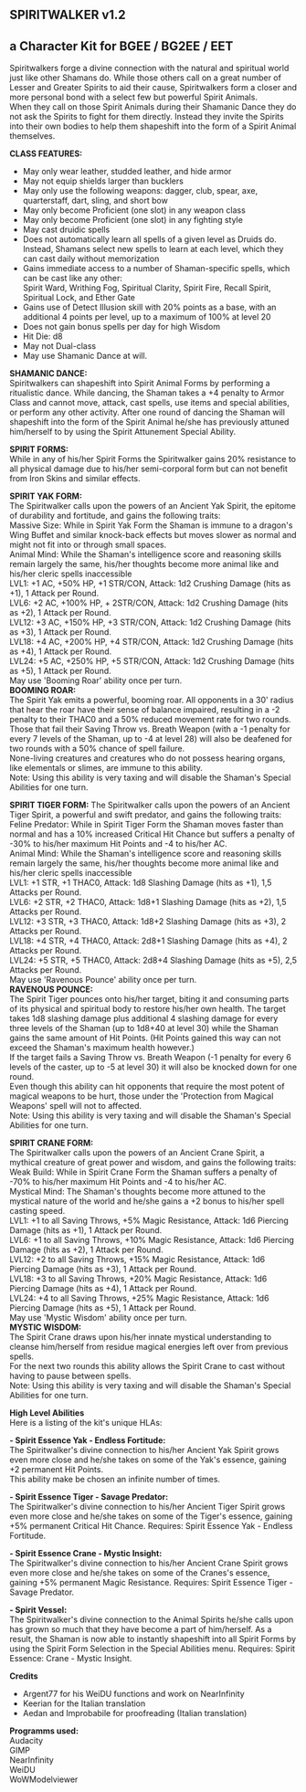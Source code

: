 ## SPIRITWALKER v1.2
## a Character Kit for BGEE / BG2EE / EET

Spiritwalkers forge a divine connection with the natural and spiritual world just
like other Shamans do. While those others call on a great number of Lesser and Greater Spirits to
aid their cause, Spiritwalkers form a closer and more personal bond with a select few but powerful
Spirit Animals.  
When they call on those Spirit Animals during their Shamanic Dance they do not ask the Spirits to
fight for them directly. Instead they invite the Spirits into their own bodies to help them shapeshift
into the form of a Spirit Animal themselves.  

**CLASS FEATURES:**  
- May only wear leather, studded leather, and hide armor  
- May not equip shields larger than bucklers  
- May only use the following weapons: dagger, club, spear, axe, quarterstaff, dart, sling, and short
bow  
- May only become Proficient (one slot) in any weapon class  
- May only become Proficient (one slot) in any fighting style  
- May cast druidic spells  
- Does not automatically learn all spells of a given level as Druids do. Instead, Shamans select new
spells to learn at each level, which they can cast daily without memorization  
- Gains immediate access to a number of Shaman-specific spells, which can be cast like any other:  
Spirit Ward, Writhing Fog, Spiritual Clarity, Spirit Fire, Recall Spirit, Spiritual Lock, and Ether
Gate  
- Gains use of Detect Illusion skill with 20% points as a base, with an additional 4 points per level,
up to a maximum of 100% at level 20  
- Does not gain bonus spells per day for high Wisdom  
- Hit Die: d8  
- May not Dual-class  
- May use Shamanic Dance at will.  
  
**SHAMANIC DANCE:**  
Spiritwalkers can shapeshift into Spirit Animal Forms by performing a ritualistic dance. While
dancing, the Shaman takes a +4 penalty to Armor Class and cannot move, attack, cast spells, use
items and special abilities, or perform any other activity. After one round of dancing the Shaman
will shapeshift into the form of the Spirit Animal he/she has previously attuned him/herself to by
using the Spirit Attunement Special Ability.  
  
**SPIRIT FORMS:**  
While in any of his/her Spirit Forms the Spiritwalker gains 20% resistance to all physical damage
due to his/her semi-corporal form but can not benefit from Iron Skins and similar effects.  
  
**SPIRIT YAK FORM:**  
The Spiritwalker calls upon the powers of an Ancient Yak Spirit, the epitome of durability and
fortitude, and gains the following traits:  
Massive Size: While in Spirit Yak Form the Shaman is immune to a dragon's Wing Buffet and
similar knock-back effects but moves slower as normal and might not fit into or through small
spaces.  
Animal Mind: While the Shaman's intelligence score and reasoning skills remain largely the same,
his/her thoughts become more animal like and his/her cleric spells inaccessible  
LVL1: +1 AC, +50% HP, +1 STR/CON, Attack: 1d2 Crushing Damage (hits as +1), 1 Attack per
Round.  
LVL6: +2 AC, +100% HP, + 2STR/CON, Attack: 1d2 Crushing Damage (hits as +2), 1 Attack per
Round.  
LVL12: +3 AC, +150% HP, +3 STR/CON, Attack: 1d2 Crushing Damage (hits as +3), 1 Attack per
Round.  
LVL18: +4 AC, +200% HP, +4 STR/CON, Attack: 1d2 Crushing Damage (hits as +4), 1 Attack per
Round.  
LVL24: +5 AC, +250% HP, +5 STR/CON, Attack: 1d2 Crushing Damage (hits as +5), 1 Attack per
Round.  
May use 'Booming Roar' ability once per turn.  
**BOOMING ROAR:**  
The Spirit Yak emits a powerful, booming roar. All opponents in a 30' radius that hear the roar have
their sense of balance impaired, resulting in a -2 penalty to their THAC0 and a 50% reduced
movement rate for two rounds.  
Those that fail their Saving Throw vs. Breath Weapon (with a -1 penalty for every 7 levels of the
Shaman, up to -4 at level 28) will also be deafened for two rounds with a 50% chance of spell
failure.  
None-living creatures and creatures who do not possess hearing organs, like elementals or slimes,
are immune to this ability.  
Note: Using this ability is very taxing and will disable the Shaman's Special Abilities for one turn.  
  
**SPIRIT TIGER FORM:**
The Spiritwalker calls upon the powers of an Ancient Tiger Spirit, a powerful and swift predator,
and gains the following traits:  
Feline Predator: While in Spirit Tiger Form the Shaman moves faster than normal and has a 10%
increased Critical Hit Chance but suffers a penalty of -30% to his/her maximum Hit Points and -4 to
his/her AC.  
Animal Mind: While the Shaman's intelligence score and reasoning skills remain largely the same,
his/her thoughts become more animal like and his/her cleric spells inaccessible  
LVL1: +1 STR, +1 THAC0, Attack: 1d8 Slashing Damage (hits as +1), 1,5 Attacks per Round.  
LVL6: +2 STR, +2 THAC0, Attack: 1d8+1 Slashing Damage (hits as +2), 1,5 Attacks per Round.  
LVL12: +3 STR, +3 THAC0, Attack: 1d8+2 Slashing Damage (hits as +3), 2 Attacks per Round.  
LVL18: +4 STR, +4 THAC0, Attack: 2d8+1 Slashing Damage (hits as +4), 2 Attacks per Round.  
LVL24: +5 STR, +5 THAC0, Attack: 2d8+4 Slashing Damage (hits as +5), 2,5 Attacks per Round.  
May use 'Ravenous Pounce' ability once per turn.  
**RAVENOUS POUNCE:**  
The Spirit Tiger pounces onto his/her target, biting it and consuming parts of its physical and
spiritual body to restore his/her own health. The target takes 1d8 slashing damage plus additional 4
slashing damage for every three levels of the Shaman (up to 1d8+40 at level 30) while the Shaman
gains the same amount of Hit Points. (Hit Points gained this way can not exceed the Shaman's
maximum health however.)  
If the target fails a Saving Throw vs. Breath Weapon (-1 penalty for every 6 levels of the caster, up
to -5 at level 30) it will also be knocked down for one round.  
Even though this ability can hit opponents that require the most potent of magical weapons to be
hurt, those under the 'Protection from Magical Weapons' spell will not to affected.  
Note: Using this ability is very taxing and will disable the Shaman's Special Abilities for one turn.  
  
**SPIRIT CRANE FORM:**  
The Spiritwalker calls upon the powers of an Ancient Crane Spirit, a mythical creature of great
power and wisdom, and gains the following traits:  
Weak Build: While in Spirit Crane Form the Shaman suffers a penalty of -70% to his/her maximum
Hit Points and -4 to his/her AC.  
Mystical Mind: The Shaman's thoughts become more attuned to the mystical nature of the world
and he/she gains a +2 bonus to his/her spell casting speed.  
LVL1: +1 to all Saving Throws, +5% Magic Resistance, Attack: 1d6 Piercing Damage (hits as +1),
1 Attack per Round.  
LVL6: +1 to all Saving Throws, +10% Magic Resistance, Attack: 1d6 Piercing Damage (hits as
+2), 1 Attack per Round.  
LVL12: +2 to all Saving Throws, +15% Magic Resistance, Attack: 1d6 Piercing Damage (hits as
+3), 1 Attack per Round.  
LVL18: +3 to all Saving Throws, +20% Magic Resistance, Attack: 1d6 Piercing Damage (hits as
+4), 1 Attack per Round.  
LVL24: +4 to all Saving Throws, +25% Magic Resistance, Attack: 1d6 Piercing Damage (hits as
+5), 1 Attack per Round.  
May use 'Mystic Wisdom' ability once per turn.  
**MYSTIC WISDOM:**  
The Spirit Crane draws upon his/her innate mystical understanding to cleanse him/herself from
residue magical energies left over from previous spells.  
For the next two rounds this ability allows the Spirit Crane to cast without having to pause between
spells.  
Note: Using this ability is very taxing and will disable the Shaman's Special Abilities for one turn.  
  
**High Level Abilities**  
Here is a listing of the kit's unique HLAs:  
  
**- Spirit Essence Yak - Endless Fortitude:**  
The Spiritwalker's divine connection to his/her Ancient Yak Spirit grows even more close and
he/she takes on some of the Yak's essence, gaining +2 permanent Hit Points.  
This ability make be chosen an infinite number of times.  
  
**- Spirit Essence Tiger - Savage Predator:**  
The Spiritwalker's divine connection to his/her Ancient Tiger Spirit grows even more close and
he/she takes on some of the Tiger's essence, gaining +5% permanent Critical Hit Chance.
Requires: Spirit Essence Yak - Endless Fortitude.  
  
**- Spirit Essence Crane - Mystic Insight:**  
The Spiritwalker's divine connection to his/her Ancient Crane Spirit grows even more close and
he/she takes on some of the Cranes's essence, gaining +5% permanent Magic Resistance. Requires:
Spirit Essence Tiger - Savage Predator.  
  
**- Spirit Vessel:**  
The Spiritwalker's divine connection to the Animal Spirits he/she calls upon has grown so much that
they have become a part of him/herself. As a result, the Shaman is now able to instantly shapeshift
into all Spirit Forms by using the Spirit Form Selection in the Special Abilities menu.
Requires: Spirit Essence: Crane - Mystic Insight.
  
**Credits**  
- Argent77 for his WeiDU functions and work on NearInfinity  
- Keerian for the Italian translation  
- Aedan and Improbabile for proofreading (Italian translation)  

**Programms used:**  
Audacity  
GIMP  
NearInfinity  
WeiDU  
WoWModelviewer  
